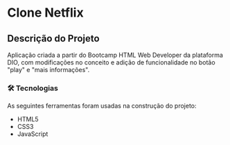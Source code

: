 # Clone Netflix

## Descrição do Projeto

Aplicação criada a partir do Bootcamp HTML Web Developer da plataforma DIO, com modificações no conceito e adição de funcionalidade no botão "play" e "mais informações". 

### 🛠 Tecnologias

As seguintes ferramentas foram usadas na construção do projeto:

- HTML5
- CSS3
- JavaScript
